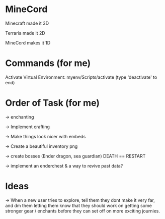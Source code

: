 # MineCord

Minecraft made it 3D

Terraria made it 2D

MineCord makes it 1D

# Commands (for me)

Activate Virtual Environment: myenv/Scripts/activate (type 'deactivate' to end)

# Order of Task (for me)

-> enchanting

-> Implement crafting

-> Make things look nicer with embeds

-> Create a beautiful inventory png 

-> create bosses (Ender dragon, sea guardian) DEATH == RESTART

-> implement an enderchest & a way to revive past data?

# Ideas

-> When a new user tries to explore, tell them they dont make it very far, and dm them letting them know that they should work on getting some stronger gear / enchants before they can set off on more exciting journies.
